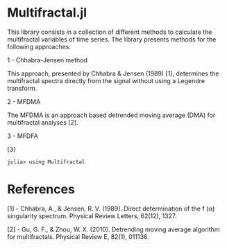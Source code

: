 # Multifractal.jl
This library consists in a collection of different methods to calculate the multifractal variables of time series. The library presents methods for the following approaches:

1 - Chhabra-Jensen method

This approach, presented by Chhabra & Jensen (1989) [1], determines the multifractal spectra directly from the signal without using a Legendre transform.

2 - MFDMA

The MFDMA is an approach based detrended moving average (DMA) for multifractal analyses [2].

3 - MFDFA



[3}


  ```
  julia> using Multifractal

  ```

# References

[1] - Chhabra, A., & Jensen, R. V. (1989). Direct determination of the f (α) singularity spectrum. Physical Review Letters, 62(12), 1327.

[2] - Gu, G. F., & Zhou, W. X. (2010). Detrending moving average algorithm for multifractals. Physical Review E, 82(1), 011136.
